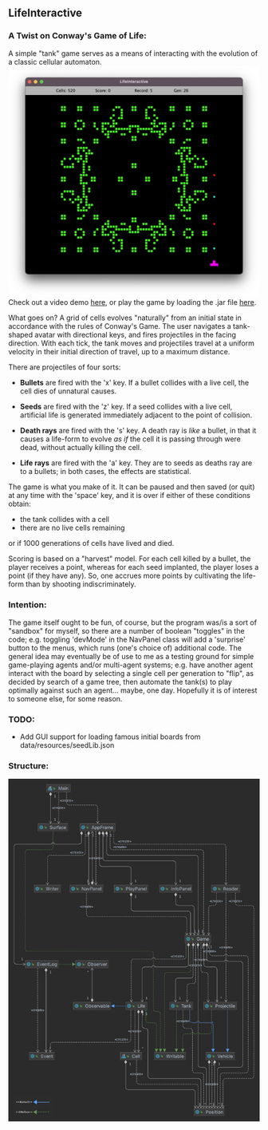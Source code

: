 ## LifeInteractive

### A Twist on Conway's Game of Life:

A simple "tank" game serves as a means of interacting with the evolution of a classic cellular automaton.<br />
![screenshot](./screenshot.png)
Check out a video demo [here](https://youtu.be/oIBqgyq9cdk), or play the game by loading the .jar file [here](/out/artifacts/LifeInteractive_jar/LifeInteractive.jar).

What goes on? A grid of cells evolves "naturally" from an initial state
in accordance with the rules of Conway's Game. 
The user navigates a tank-shaped avatar with directional keys, 
and fires projectiles in the facing direction. 
With each tick, the tank moves and projectiles travel at a uniform velocity in their
initial direction of travel, up to a maximum distance.

There are projectiles of four sorts:  
- **Bullets** are fired with the 'x' key. 
If a bullet collides with a live cell, the cell dies of unnatural causes. 

- **Seeds** are fired with the 'z' key. If a seed collides with a live cell, artificial
life is generated immediately adjacent to the point of collision.

- **Death rays** are fired with the 's' key. A death ray is *like* a bullet, 
in that it causes a life-form to evolve *as if* the cell it is passing through were dead, 
without actually killing the cell. 

- **Life rays** are fired with the 'a' key. They are
to seeds as deaths ray are to a bullets; in both cases, the effects
are statistical. <br /> 

The game is what you make of it. It can be paused and then saved (or quit) at any time with the 'space' key, 
and it is over if either of these conditions obtain:

- the tank collides with a cell
- there are no live cells remaining <br />

or if 1000 generations of cells have lived and died. 

Scoring is based on a "harvest" model. For each cell killed by a bullet, the player receives a point, whereas for each seed implanted,  the player loses a point (if they have any). So, one accrues more points
by cultivating the life-form than by shooting indiscriminately.  

### Intention:
The game itself ought to be fun, of course, but the program was/is a sort of "sandbox" for myself, so there are a number of boolean "toggles" in the code; e.g. toggling 'devMode' in the NavPanel class will add a 'surprise' button to the menus, which runs (one's choice of) additional code. The general idea may eventually be of use to me as a testing ground for simple game-playing agents and/or multi-agent systems; e.g. have another agent interact with the board by selecting a single cell per generation to "flip", as decided by search of a game tree, then automate the tank(s) to play optimally against such an agent... maybe, one day. Hopefully it is of interest to someone else, for some reason.

### TODO:
- Add GUI support for loading famous initial boards from data/resources/seedLib.json

### Structure:

![UML Diagram](./UML_Design_Diagram.png)
